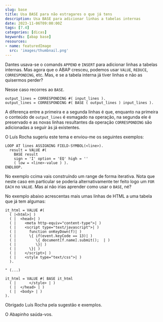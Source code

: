 ```yaml
---
slug: base
title: Usa BASE para não estragares o que já tens
description: Usa BASE para adicionar linhas a tabelas internas
date: 2023-11-06T09:00:00Z
tags: [7.4]
categories: [dicas]
keywords: [abap base]
resources:
- name: featuredImage
  src: 'images/thumbnail.png'
---
```


Dantes usava-se o comands `APPEND` e `INSERT` para adicionar linhas a tabelas internas. Mas agora que o ABAP cresceu, podemos usar `VALUE`, `REDUCE`, `CORRESPONDING`, etc. Mas, e se a tabela interna já tiver linhas e não as quisermos perder?

<!--more-->

Nesse caso recorres ao `BASE`.

```abap
output_lines = CORRESPONDING #( input_lines ).
output_lines = CORRESPONDING #( BASE ( output_lines ) input_lines ).
```

A diferença entre a primeira e a segunda linhas é que, enquanto na primeira o conteúdo de `output_lines` é esmagado na operação, na segunda ele é preservado e as novas linhas resultantes da operação `CORRESPONDING` são adicionadas a seguir às já existentes.

O Luís Rocha sugeriu este tema e enviou-me os seguintes exemplos:

```abap
LOOP AT lines ASSIGNING FIELD-SYMBOL(<line>).
  result = VALUE #(
    BASE result
    sign = 'I' option = 'EQ' high = ''
    ( low = <line>-value ) ).
ENDLOOP.
```

No exemplo ccima vais construíndo um range de forma iterativa. Nota que neste caso em particular se poderia alternativamente ter feito logo um `FOR EACH` no `VALUE`. Mas aí não irias aprender como usar o `BASE`, né?

No exemplo abaixo acrescentas mais umas linhas de HTML a uma tabela que já tem algumas:

```abap
it_html = VALUE #(
  ( |<html>| )
  ( |  <head>| )
  ( |    <meta http-equiv="content-type">| )
  ( |    <script type="text/javascript">| )
  ( |      function onKeyDown(f)| )
  ( |      \{ if(event.keyCode == 13)| )
  ( |         \{ document[f.name].submit();  | )
  ( |         \}| )
  ( |      \}| )
  ( |    </script>| )
  ( |    <style type="text/css">| )
  ).

" (...)

it_html = VALUE #( BASE it_html
  ( |      </style> | )
  ( |  </head> | )
  ( |  <body> | )
).
```

Obrigado Luís Rocha pela sugestão e exemplos.

O Abapinho saúda-vos.
